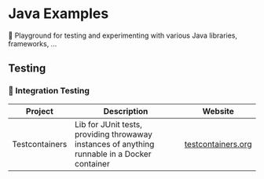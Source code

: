# Java Examples

🎉 Playground for testing and experimenting with various Java libraries, frameworks, ...

## Testing

### 🚦 Integration Testing
| Project        | Description                                                                                   | Website                                              |
| -------------- | --------------------------------------------------------------------------------------------- | ---------------------------------------------------- |
| Testcontainers | Lib for JUnit tests, providing throwaway instances of anything runnable in a Docker container | [testcontainers.org](https://www.testcontainers.org) |


